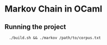 # Markov Chain in OCaml

## Running the project

```console
  ./build.sh && ./markov /path/to/corpus.txt
```
